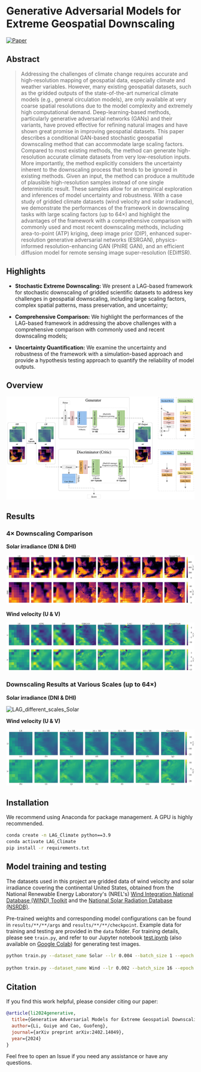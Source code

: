 # Generative Adversarial Models for Extreme Geospatial Downscaling

[![Paper](https://img.shields.io/badge/paper-arxiv.2402.14049-B31B1B.svg)](https://arxiv.org/abs/2402.14049)

## Abstract

> Addressing the challenges of climate change requires accurate and high-resolution mapping of geospatial data, especially climate and weather variables. However, many existing geospatial datasets, such as the gridded outputs of the state-of-the-art numerical climate models (e.g., general circulation models), are only available at very coarse spatial resolutions due to the model complexity and extremely high computational demand. Deep-learning-based methods, particularly generative adversarial networks (GANs) and their variants, have proved effective for refining natural images and have shown great promise in improving geospatial datasets. This paper describes a conditional GAN-based stochastic geospatial downscaling method that can accommodate large scaling factors. Compared to most existing methods, the method can generate high-resolution accurate climate datasets from very low-resolution inputs. More importantly, the method explicitly considers the uncertainty inherent to the downscaling process that tends to be ignored in existing methods. Given an input, the method can produce a multitude of plausible high-resolution samples instead of one single deterministic result. These samples allow for an empirical exploration and inferences of model uncertainty and robustness. With a case study of gridded climate datasets (wind velocity and solar irradiance), we demonstrate the performances of the framework in downscaling tasks with large scaling factors (up to $64\times$) and highlight the advantages of the framework with a comprehensive comparison with commonly used and most recent downscaling methods, including area-to-point (ATP) kriging, deep image prior (DIP), enhanced super-resolution generative adversarial networks (ESRGAN), physics-informed resolution-enhancing GAN (PhIRE GAN), and an efficient diffusion model for remote sensing image super-resolution (EDiffSR).

## Highlights

- **Stochastic Extreme Downscaling:** We present a LAG-based framework for stochastic downscaling of gridded scientific datasets to address key challenges in geospatial downscaling, including large scaling factors, complex spatial patterns, mass preservation, and uncertainty;

- **Comprehensive Comparison:** We highlight the performances of the LAG-based framework in addressing the above challenges with a comprehensive comparison with commonly used and recent downscaling models;

- **Uncertainty Quantification:** We examine the uncertainty and robustness of the framework with a simulation-based approach and provide a hypothesis testing approach to quantify the reliability of model outputs.

## Overview

![Overall Framework](results/assets/LAG_diagram.png)

## Results

### $4\times$ Downscaling Comparison

**Solar irradiance (DNI & DHI)**

![Comparisons_Solar_4X](results/assets/Comparisons_Solar_4X.png)

**Wind velocity (U & V)**

![Comparisons_Wind_4X](results/assets/Comparisons_Wind_4X.png)

### Downscaling Results at Various Scales (up to $64\times$)

**Solar irradiance (DNI & DHI)**

![LAG_different_scales_Solar](results/assets/LAG_different_scales_Solar.png)

**Wind velocity (U & V)**

![LAG_different_scales_Wind](results/assets/LAG_different_scales_Wind.png)

## Installation

We recommend using Anaconda for package management. A GPU is highly recommended.

```bash
conda create -n LAG_Climate python==3.9
conda activate LAG_Climate
pip install -r requirements.txt
```

## Model training and testing

The datasets used in this project are gridded data of wind velocity and solar irradiance covering the continental United States, obtained from the National Renewable Energy Laboratory's (NREL's) [Wind Integration National Database (WIND) Toolkit](https://www.nrel.gov/grid/wind-toolkit.html) and the [National Solar Radiation Database (NSRDB)](https://nsrdb.nrel.gov/).

Pre-trained weights and corresponding model configurations can be found in `results/**/**/args` and `results/**/**/checkpoint`. Example data for training and testing are provided in the `data` folder. For training details, please see `train.py`, and refer to our Jupyter notebook [test.ipynb](test.ipynb) (also available on [Google Colab](https://colab.research.google.com/github/LiGuiye/LAG_Climate/blob/main/test.ipynb)) for generating test images.

```bash
python train.py --dataset_name Solar --lr 0.004 --batch_size 1 --epoch 15,15 --report_step 140000 --expid Solar/Solar_bs1_epoch15_lr4e-3_64X --reset True

python train.py --dataset_name Wind --lr 0.002 --batch_size 16 --epoch 30,30 --report_step 7000 --expid Wind/Wind_bs16_epoch30_lr2e-3_64X --reset True
```

## Citation

If you find this work helpful, please consider citing our paper:

```bibtex
@article{li2024generative,
  title={Generative Adversarial Models for Extreme Geospatial Downscaling},
  author={Li, Guiye and Cao, Guofeng},
  journal={arXiv preprint arXiv:2402.14049},
  year={2024}
}
```

Feel free to open an Issue if you need any assistance or have any questions.